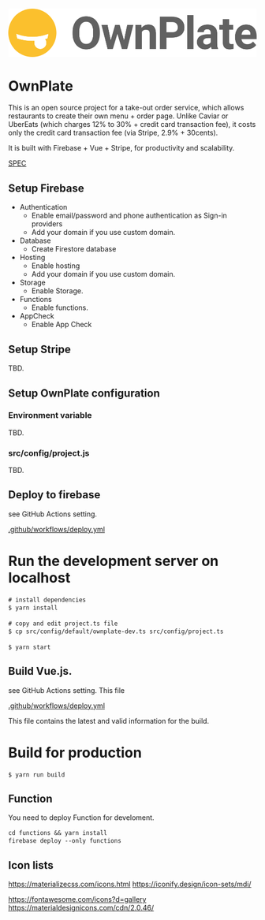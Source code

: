 ![OwnPlate-Logo](https://github.com/Nakajima-Foundation/ownplate/blob/master/public/OwnPlate-Logo-Horizontal-YellowBlack.svg)

# OwnPlate

This is an open source project for a take-out order service, which allows restaurants to create their own menu + order page. Unlike Caviar or UberEats (which charges 12% to 30% + credit card transaction fee), it costs only the credit card transaction fee (via Stripe, 2.9% + 30cents). 

It is built with Firebase + Vue + Stripe, for productivity and scalability.

[SPEC](./docs/SPEC.md)


## Setup Firebase

 - Authentication
   - Enable email/password and phone authentication as Sign-in providers
   - Add your domain if you use custom domain.
 - Database
   - Create Firestore database
 - Hosting
   - Enable hosting
   - Add your domain if you use custom domain.
 - Storage
   - Enable Storage.
 - Functions
   - Enable functions.
 - AppCheck
   - Enable App Check
   
## Setup Stripe
TBD.

## Setup OwnPlate configuration

### Environment variable
TBD.

### src/config/project.js 
TBD.

## Deploy to firebase

see GitHub Actions setting.

[.github/workflows/deploy.yml](./.github/workflows/deploy.yml)

# Run the development server on localhost

```
# install dependencies
$ yarn install

# copy and edit project.ts file
$ cp src/config/default/ownplate-dev.ts src/config/project.ts

$ yarn start
```

## Build Vue.js.

see GitHub Actions setting.
This file 

[.github/workflows/deploy.yml](./.github/workflows/deploy.yml)

This file contains the latest and valid information for the build.

# Build for production
```
$ yarn run build
```

## Function

You need to deploy Function for	develoment.

```
cd functions && yarn install
firebase deploy --only functions
```

## Icon lists

https://materializecss.com/icons.html
https://iconify.design/icon-sets/mdi/

https://fontawesome.com/icons?d=gallery
https://materialdesignicons.com/cdn/2.0.46/

